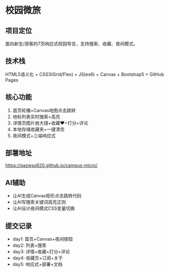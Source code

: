 # 校园微旅

## 项目定位
面向新生/游客的7页响应式校园导览，支持搜索、收藏、夜间模式。

## 技术栈
HTML5语义化 + CSS3(Grid/Flex) + JS(es6) + Canvas + Bootstrap5 + GitHub Pages

## 核心功能
1. 首页轮播+Canvas地图点击跳转
2. 地标列表实时搜索+高亮
3. 详情页图片放大镜+收藏♥+打分+评论        
4. 本地存储收藏夹+一键清空
5. 夜间模式+三端响应式

## 部署地址
https://qazwsx620.github.io/campus-micro/

## AI辅助
- 让AI生成Canvas矩形点击跳转代码
- 让AI写搜索关键词高亮正则
- 让AI设计夜间模式CSS变量切换

## 提交记录
- day1: 首页+Canvas+夜间按钮
- day2: 列表+搜索
- day3: 详情+收藏+打分+评论   
- day4: 收藏页+订阅+关于
- day5: 响应式+部署+文档